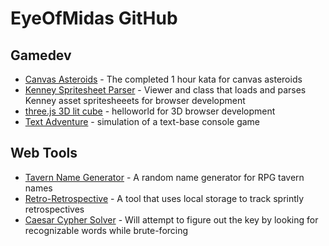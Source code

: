 # EyeOfMidas GitHub

## Gamedev
* [Canvas Asteroids](https://eyeofmidas.github.io/canvas-asteroids/asteroids.html) - The completed 1 hour kata for canvas asteroids
* [Kenney Spritesheet Parser](https://eyeofmidas.github.io/kenney-spritesheet-parser/spritesheet.html?path=assets&file=sprites.xml) - Viewer and class that loads and parses Kenney asset spritesheeets for browser development
* [three.js 3D lit cube](https://eyeofmidas.github.io/threejs-3d-cube/index.html) - helloworld for 3D browser development
* [Text Adventure](http://eyeofmidas.github.io/text-adventure/index.html) - simulation of a text-base console game

## Web Tools
* [Tavern Name Generator](https://eyeofmidas.github.io/tavern-name-generator/index.html) - A random name generator for RPG tavern names
* [Retro-Retrospective](https://eyeofmidas.github.io/retro-retrospective/index.html) - A tool that uses local storage to track sprintly retrospectives
* [Caesar Cypher Solver](https://eyeofmidas.github.io/caesar-cypher-solver/index.html) - Will attempt to figure out the key by looking for recognizable words while brute-forcing
